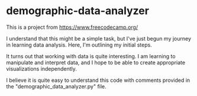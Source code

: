 # demographic-data-analyzer
This is a project from https://www.freecodecamp.org/

I understand that this might be a simple task, but I've just begun my journey in learning data analysis. Here, I'm outlining my initial steps.

It turns out that working with data is quite interesting. I am learning to manipulate and interpret data, and I hope to be able to create appropriate visualizations independently.

I believe it is quite easy to understand this code with comments provided in the "demographic_data_analyzer.py" file.
